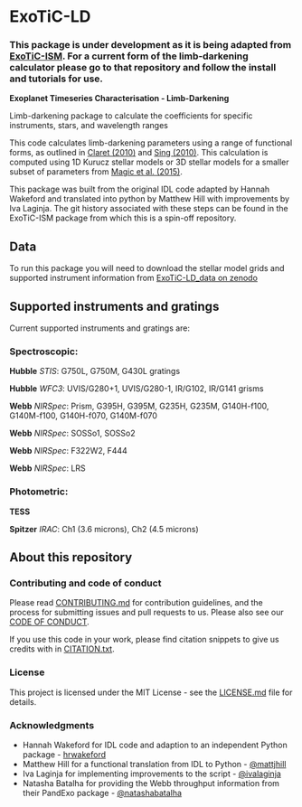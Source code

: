 # ExoTiC-LD

### This package is under development as it is being adapted from [ExoTiC-ISM](https://github.com/Exo-TiC/ExoTiC-ISM). For a current form of the limb-darkening calculator please go to that repository and follow the install and tutorials for use. 

**Exoplanet Timeseries Characterisation - Limb-Darkening**

Limb-darkening package to calculate the coefficients for specific instruments, stars, and wavelength ranges

This code calculates limb-darkening parameters using a range of functional forms, as outlined in [Claret (2010)](https://ui.adsabs.harvard.edu/abs/2000A%26A...363.1081C/abstract) and [Sing (2010)](https://ui.adsabs.harvard.edu/abs/2010A%26A...510A..21S/abstract).
This calculation is computed using 1D Kurucz stellar models or 3D stellar models for a smaller subset of parameters from [Magic et al. (2015)](https://ui.adsabs.harvard.edu/abs/2015A&A...573A..90M/abstract).

This package was built from the original IDL code adapted by Hannah Wakeford and translated into python by Matthew Hill with improvements by Iva Laginja. The git history associated with these steps can be found in the ExoTiC-ISM package from which this is a spin-off repository.

## Data
To run this package you will need to download the stellar model grids and supported instrument information from [ExoTiC-LD_data on zenodo](https://zenodo.org/record/6344946#.YistRy-l2ik)

<!-- Once downloaded un-zip and alter the filepath indicated in limb_darkening.py -->

## Supported instruments and gratings
Current supported instruments and gratings are:  

### Spectroscopic:
**Hubble** *STIS*: G750L, G750M, G430L gratings

**Hubble** *WFC3*: UVIS/G280+1, UVIS/G280-1, IR/G102, IR/G141 grisms

**Webb** *NIRSpec*: Prism, G395H, G395M, G235H, G235M, G140H-f100, G140M-f100, G140H-f070, G140M-f070

**Webb** *NIRSpec*: SOSSo1, SOSSo2

**Webb** *NIRSpec*: F322W2, F444

**Webb** *NIRSpec*: LRS

### Photometric:

**TESS**

**Spitzer** *IRAC*: Ch1 (3.6 microns), Ch2 (4.5 microns)

<!-- <img src="Supported_spectroscopic_modes.pdf" align="left" /> -->

## About this repository

### Contributing and code of conduct

Please read [CONTRIBUTING.md](CONTRIBUTING.md) for contribution guidelines, and the process for submitting issues and pull requests to us.
Please also see our [CODE OF CONDUCT](CODE_OF_CONDUCT.md).

If you use this code in your work, please find citation snippets to give us credits with in [CITATION.txt](CITATION.txt).

### License

This project is licensed under the MIT License - see the [LICENSE.md](LICENSE.txt) file for details.

### Acknowledgments

* Hannah Wakeford for IDL code and adaption to an independent Python package - [hrwakeford](https://github.com/hrwakeford)
* Matthew Hill for a functional translation from IDL to Python - [@mattjhill](https://github.com/mattjhill)
* Iva Laginja for implementing improvements to the script - [@ivalaginja](https://github.com/ivalaginja)
* Natasha Batalha for providing the Webb throughput information from their PandExo package - [@natashabatalha](https://github.com/natashabatalha)

